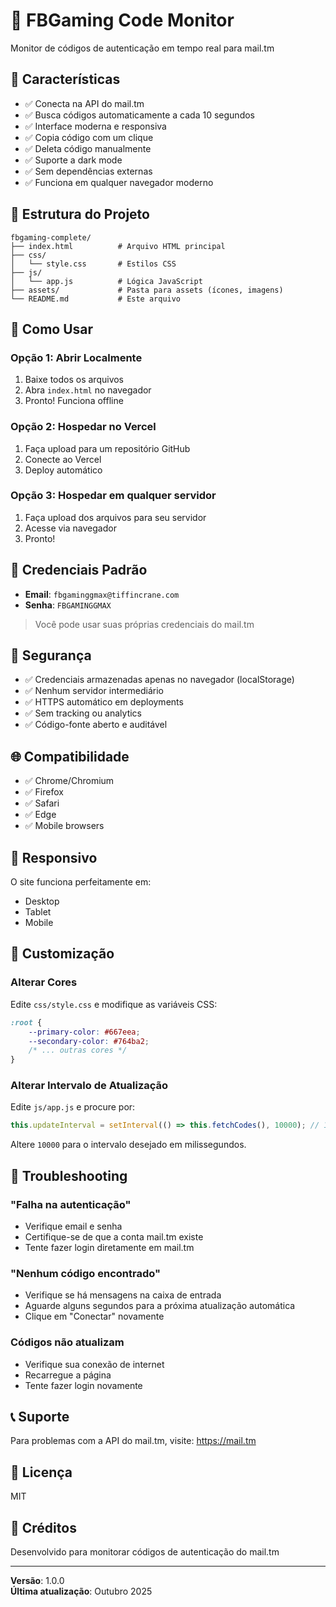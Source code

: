 # 📧 FBGaming Code Monitor

Monitor de códigos de autenticação em tempo real para mail.tm

## 🚀 Características

- ✅ Conecta na API do mail.tm
- ✅ Busca códigos automaticamente a cada 10 segundos
- ✅ Interface moderna e responsiva
- ✅ Copia código com um clique
- ✅ Deleta código manualmente
- ✅ Suporte a dark mode
- ✅ Sem dependências externas
- ✅ Funciona em qualquer navegador moderno

## 📁 Estrutura do Projeto

```
fbgaming-complete/
├── index.html          # Arquivo HTML principal
├── css/
│   └── style.css       # Estilos CSS
├── js/
│   └── app.js          # Lógica JavaScript
├── assets/             # Pasta para assets (ícones, imagens)
└── README.md           # Este arquivo
```

## 🔧 Como Usar

### Opção 1: Abrir Localmente

1. Baixe todos os arquivos
2. Abra `index.html` no navegador
3. Pronto! Funciona offline

### Opção 2: Hospedar no Vercel

1. Faça upload para um repositório GitHub
2. Conecte ao Vercel
3. Deploy automático

### Opção 3: Hospedar em qualquer servidor

1. Faça upload dos arquivos para seu servidor
2. Acesse via navegador
3. Pronto!

## 📝 Credenciais Padrão

- **Email**: `fbgaminggmax@tiffincrane.com`
- **Senha**: `FBGAMINGGMAX`

> Você pode usar suas próprias credenciais do mail.tm

## 🔐 Segurança

- ✅ Credenciais armazenadas apenas no navegador (localStorage)
- ✅ Nenhum servidor intermediário
- ✅ HTTPS automático em deployments
- ✅ Sem tracking ou analytics
- ✅ Código-fonte aberto e auditável

## 🌐 Compatibilidade

- ✅ Chrome/Chromium
- ✅ Firefox
- ✅ Safari
- ✅ Edge
- ✅ Mobile browsers

## 📱 Responsivo

O site funciona perfeitamente em:
- Desktop
- Tablet
- Mobile

## 🎨 Customização

### Alterar Cores

Edite `css/style.css` e modifique as variáveis CSS:

```css
:root {
    --primary-color: #667eea;
    --secondary-color: #764ba2;
    /* ... outras cores */
}
```

### Alterar Intervalo de Atualização

Edite `js/app.js` e procure por:

```javascript
this.updateInterval = setInterval(() => this.fetchCodes(), 10000); // 10 segundos
```

Altere `10000` para o intervalo desejado em milissegundos.

## 🐛 Troubleshooting

### "Falha na autenticação"

- Verifique email e senha
- Certifique-se de que a conta mail.tm existe
- Tente fazer login diretamente em mail.tm

### "Nenhum código encontrado"

- Verifique se há mensagens na caixa de entrada
- Aguarde alguns segundos para a próxima atualização automática
- Clique em "Conectar" novamente

### Códigos não atualizam

- Verifique sua conexão de internet
- Recarregue a página
- Tente fazer login novamente

## 📞 Suporte

Para problemas com a API do mail.tm, visite: https://mail.tm

## 📄 Licença

MIT

## 🙏 Créditos

Desenvolvido para monitorar códigos de autenticação do mail.tm

---

**Versão**: 1.0.0  
**Última atualização**: Outubro 2025

